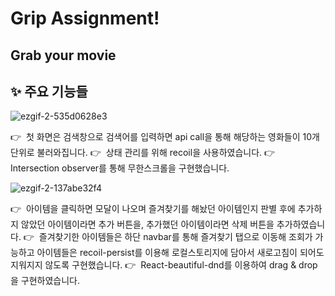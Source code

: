 # Grip Assignment!

## Grab your movie

## ✨ 주요 기능들


![ezgif-2-535d0628e3](https://user-images.githubusercontent.com/64529155/168459752-8d110e5c-d79d-419a-a62e-95f1c8d271c5.gif)


👉  첫 화면은 검색창으로 검색어를 입력하면 api call을 통해 해당하는 영화들이 10개단위로 불러와집니다.
👉  상태 관리를 위해 recoil을 사용하였습니다.
👉  Intersection observer를 통해 무한스크롤을 구현했습니다.





![ezgif-2-137abe32f4](https://user-images.githubusercontent.com/64529155/168459749-22c6be9c-2d66-4045-a67f-48941df87b36.gif)

👉  아이템을 클릭하면 모달이 나오며 즐겨찾기를 해놨던 아이템인지 판별 후에
추가하지 않았던 아이템이라면 추가 버튼을, 추가했던 아이템이라면 삭제 버튼을 추가하였습니다.
👉  즐겨찾기한 아이템들은 하단 navbar를 통해 즐겨찾기 탭으로 이동해 조회가 가능하고 아이템들은 recoil-persist를 이용해 로컬스토리지에 담아서 새로고침이 되어도 지워지지 않도록 구현했습니다.
👉  React-beautiful-dnd를 이용하여 drag & drop을 구현하였습니다.
